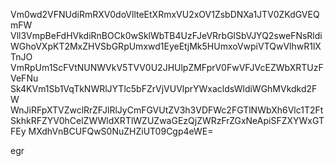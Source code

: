 Vm0wd2VFNUdiRmRXV0doVllteEtXRmxVU2xOV1ZsbDNXa1JTV0ZKdGVEQmFW
Vll3VmpBeFdHVkdiRnBOCk0wSklWbTB4UzFJeVRrbGlSbVJYQ2sweFNsRldi
WGhoVXpKT2MxZHVSbGRpUmxwd1EyeEtjMk5HUmxoVwpiVTQwVlhwR1lXTnJO
VmRpUm1ScFVtNUNWVkV5TVV0U2JHUlpZMFprV0FwVFJVcEZWbXRTUzFVeFNu
Sk4KVm1Sb1VqTkNWRlJYTlc5bFZrVjVUVlprYWxacldsWldiWGhMVkdkd2FW
WnJiRFpXTVZwclRrZFJlRlJyCmFGVUtZV3h3VDFWc2FGTlNWbXh6Vlc1T2Ft
SkhkRFZYV0hCelZWWldXRTlWZUZwaGEzQjZWRzFrZGxNeApiSFZXYWxGTFEy
MXdhVnBCUFQwS0NuZHZiUT09Cgp4eWE=

egr